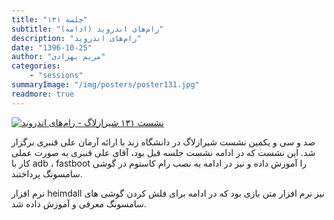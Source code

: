 ```yaml
---
title: "جلسه ۱۳۱"
subtitle: "رام‌های اندروید (ادامه)"
description: "رام‌های اندروید"
date: "1396-10-25"
author: "مریم بهزادی"
categories:
    - "sessions"
summaryImage: "/img/posters/poster131.jpg"
readmore: true
---
```

[![نشست ۱۳۱ شیرازلاگ - رام‌های اندروید ](/img/posters/poster131.jpg)](/img/posters/poster131.jpg)

صد و سی و یکمین نشست شیرازلاگ در دانشگاه زند با ارائه آرمان علی قنبری برگزار شد. این نشست که در ادامه نشست جلسه قبل بود، آقای علی قنبری به صورت عملی کار با adb ، fastboot را آموزش داده و نیز در ادامه به نصب رام کاستوم در گوشی سامسونگ پرداختند.

نرم افزار heimdall نیز نرم افزار متن بازی بود که در ادامه برای فلش کردن گوشی های سامسونگ معرفی و آموزش داده شد.

